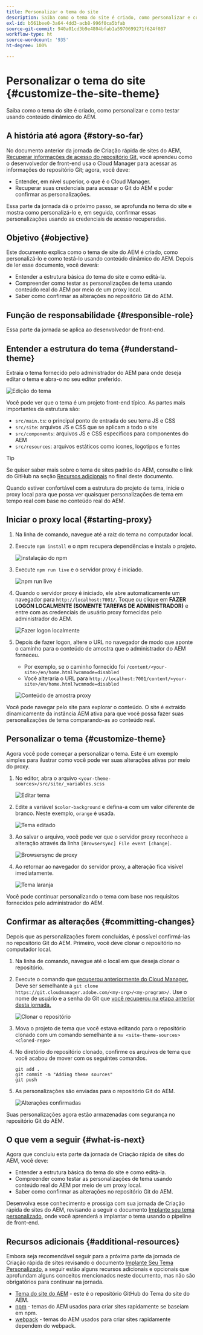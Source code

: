 ```yaml
---
title: Personalizar o tema do site
description: Saiba como o tema do site é criado, como personalizar e como testar usando conteúdo dinâmico do AEM.
exl-id: b561bee0-3a64-4dd3-acb8-996f0ca5bfab
source-git-commit: 940a01cd3b9e4804bfab1a5970699271f624f087
workflow-type: ht
source-wordcount: '935'
ht-degree: 100%

---
```


# Personalizar o tema do site {#customize-the-site-theme}

Saiba como o tema do site é criado, como personalizar e como testar usando conteúdo dinâmico do AEM.

## A história até agora {#story-so-far}

No documento anterior da jornada de Criação rápida de sites do AEM, [Recuperar informações de acesso do repositório Git,](retrieve-access.md) você aprendeu como o desenvolvedor de front-end usa o Cloud Manager para acessar as informações do repositório Git; agora, você deve:

* Entender, em nível superior, o que é o Cloud Manager.
* Recuperar suas credenciais para acessar o Git do AEM e poder confirmar as personalizações.

Essa parte da jornada dá o próximo passo, se aprofunda no tema do site e mostra como personalizá-lo e, em seguida, confirmar essas personalizações usando as credenciais de acesso recuperadas.

## Objetivo {#objective}

Este documento explica como o tema de site do AEM é criado, como personalizá-lo e como testá-lo usando conteúdo dinâmico do AEM. Depois de ler esse documento, você deverá:

* Entender a estrutura básica do tema do site e como editá-la.
* Compreender como testar as personalizações de tema usando conteúdo real do AEM por meio de um proxy local.
* Saber como confirmar as alterações no repositório Git do AEM.

## Função de responsabilidade {#responsible-role}

Essa parte da jornada se aplica ao desenvolvedor de front-end.

## Entender a estrutura do tema {#understand-theme}

Extraia o tema fornecido pelo administrador do AEM para onde deseja editar o tema e abra-o no seu editor preferido.

![Edição do tema](assets/edit-theme.png)

Você pode ver que o tema é um projeto front-end típico. As partes mais importantes da estrutura são:

* `src/main.ts`: o principal ponto de entrada do seu tema JS e CSS
* `src/site`: arquivos JS e CSS que se aplicam a todo o site
* `src/components`: arquivos JS e CSS específicos para componentes do AEM
* `src/resources`: arquivos estáticos como ícones, logotipos e fontes

>[!TIP]
>
>Se quiser saber mais sobre o tema de sites padrão do AEM, consulte o link do GitHub na seção [Recursos adicionais](#additional-resources) no final deste documento.

Quando estiver confortável com a estrutura do projeto de tema, inicie o proxy local para que possa ver quaisquer personalizações de tema em tempo real com base no conteúdo real do AEM.

## Iniciar o proxy local {#starting-proxy}

1. Na linha de comando, navegue até a raiz do tema no computador local.
1. Execute `npm install` e o npm recupera dependências e instala o projeto.

   ![instalação do npm](assets/npm-install.png)

1. Execute `npm run live` e o servidor proxy é iniciado.

   ![npm run live](assets/npm-run-live.png)

1. Quando o servidor proxy é iniciado, ele abre automaticamente um navegador para `http://localhost:7001/`. Toque ou clique em **FAZER LOGON LOCALMENTE (SOMENTE TAREFAS DE ADMINISTRADOR)** e entre com as credenciais de usuário proxy fornecidas pelo administrador do AEM.

   ![Fazer logon localmente](assets/sign-in-locally.png)

1. Depois de fazer logon, altere o URL no navegador de modo que aponte o caminho para o conteúdo de amostra que o administrador do AEM forneceu.

   * Por exemplo, se o caminho fornecido foi `/content/<your-site>/en/home.html?wcmmode=disabled`
   * Você alteraria o URL para `http://localhost:7001/content/<your-site>/en/home.html?wcmmode=disabled`

   ![Conteúdo de amostra proxy](assets/proxied-sample-content.png)

Você pode navegar pelo site para explorar o conteúdo. O site é extraído dinamicamente da instância AEM ativa para que você possa fazer suas personalizações de tema comparando-as ao conteúdo real.

## Personalizar o tema {#customize-theme}

Agora você pode começar a personalizar o tema. Este é um exemplo simples para ilustrar como você pode ver suas alterações ativas por meio do proxy.

1. No editor, abra o arquivo `<your-theme-sources>/src/site/_variables.scss`

   ![Editar tema](assets/edit-theme.png)

1. Edite a variável `$color-background` e defina-a com um valor diferente de branco. Neste exemplo, `orange` é usada.

   ![Tema editado](assets/edited-theme.png)

1. Ao salvar o arquivo, você pode ver que o servidor proxy reconhece a alteração através da linha `[Browsersync] File event [change]`.

   ![Browsersync de proxy](assets/proxy-browsersync.png)

1. Ao retornar ao navegador do servidor proxy, a alteração fica visível imediatamente.

   ![Tema laranja](assets/orange-theme.png)

Você pode continuar personalizando o tema com base nos requisitos fornecidos pelo administrador do AEM.

## Confirmar as alterações {#committing-changes}

Depois que as personalizações forem concluídas, é possível confirmá-las no repositório Git do AEM. Primeiro, você deve clonar o repositório no computador local.

1. Na linha de comando, navegue até o local em que deseja clonar o repositório.
1. Execute o comando que [recuperou anteriormente do Cloud Manager.](retrieve-access.md) Deve ser semelhante a `git clone https://git.cloudmanager.adobe.com/<my-org>/<my-program>/`. Use o nome de usuário e a senha do Git que [você recuperou na etapa anterior desta jornada.](retrieve-access.md)

   ![Clonar o repositório](assets/clone-repo.png)

1. Mova o projeto de tema que você estava editando para o repositório clonado com um comando semelhante a `mv <site-theme-sources> <cloned-repo>`
1. No diretório do repositório clonado, confirme os arquivos de tema que você acabou de mover com os seguintes comandos.

   ```text
   git add .
   git commit -m "Adding theme sources"
   git push
   ```

1. As personalizações são enviadas para o repositório Git do AEM.

   ![Alterações confirmadas](assets/changes-committed.png)

Suas personalizações agora estão armazenadas com segurança no repositório Git do AEM.

## O que vem a seguir {#what-is-next}

Agora que concluiu esta parte da jornada de Criação rápida de sites do AEM, você deve:

* Entender a estrutura básica do tema do site e como editá-la.
* Compreender como testar as personalizações de tema usando conteúdo real do AEM por meio de um proxy local.
* Saber como confirmar as alterações no repositório Git do AEM.

Desenvolva esse conhecimento e prossiga com sua jornada de Criação rápida de sites do AEM, revisando a seguir o documento [Implante seu tema personalizado,](deploy-theme.md) onde você aprenderá a implantar o tema usando o pipeline de front-end.

## Recursos adicionais {#additional-resources}

Embora seja recomendável seguir para a próxima parte da jornada de Criação rápida de sites revisando o documento [Implante Seu Tema Personalizado,](deploy-theme.md) a seguir estão alguns recursos adicionais e opcionais que aprofundam alguns conceitos mencionados neste documento, mas não são obrigatórios para continuar na jornada.

* [Tema do site do AEM](https://github.com/adobe/aem-site-template-standard-theme-e2e) - este é o repositório GitHub do Tema do site do AEM.
* [npm](https://www.npmjs.com) - temas do AEM usados para criar sites rapidamente se baseiam em npm.
* [webpack](https://webpack.js.org) - temas do AEM usados para criar sites rapidamente dependem do webpack.
